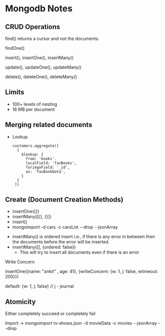 # Mongodb Notes

## CRUD Operations

find() returns a cursor and not the documents.

findOne()

insert(), insertOne(), insertMany()

update(), updateOne(), updateMany()

delete(), deleteOne(), deleteMany()

## Limits

- 100+ levels of nesting
- 16 MB per document

## Merging related documents

- Lookup
  ```
  customers.aggregate([
    {
      $lookup: {
        from: 'books'.
        localField: 'favBooks',
        foriegnField: '_id',
        as: 'favBookData',
      }
    }
   ])
  ```

## Create (Document Creation Methods)

- insertOne({})
- insertMany([{}, {}])
- insert()
- mongoimport -d cars -c carsList --drop --jsonArray

* insertMany() is ordered insert i.e., if there is any error in between then the documents before the error will be inserted.
* insertMany([], {ordered: false})
  - This will try to insert all documents even if there is an error

Write Concern

insertOne({name: "ankit" , age: 41}, {writeConcern: {w: 1, j: false, wtimeout: 200}})

default: {w: 1, j: false} // j - journal

## Atomicity

Either completely succeed or completely fail

Import -> mongoimport tv-shows.json -d movieData -c movies --jsonArray --drop
